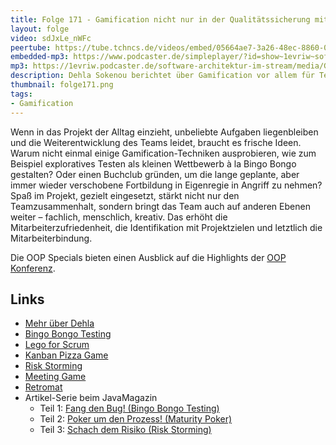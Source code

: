```yaml
---
title: Folge 171 - Gamification nicht nur in der Qualitätssicherung mit Dehla Sokenou (OOP Special)
layout: folge
video: sdJxLe_nWFc
peertube: https://tube.tchncs.de/videos/embed/05664ae7-3a26-48ec-8860-0540f419c0db
embedded-mp3: https://www.podcaster.de/simpleplayer/?id=show~1evriw~software-architektur-im-stream~pod-fd566c488845358d30b2fd1241&v=1688128545
mp3: https://1evriw.podcaster.de/software-architektur-im-stream/media/Gamification_nicht_nur_in_der_Qualitaetssicherung_mit_Dehla_Sokenou.mp3
description: Dehla Sokenou berichtet über Gamification vor allem für Testen
thumbnail: folge171.png
tags:
- Gamification
---
```


Wenn in das Projekt der Alltag einzieht, unbeliebte Aufgaben
liegenbleiben und die Weiterentwicklung des Teams leidet, braucht es
frische Ideen. Warum nicht einmal einige Gamification-Techniken
ausprobieren, wie zum Beispiel exploratives Testen als kleinen
Wettbewerb à la Bingo Bongo gestalten? Oder einen Buchclub gründen, um
die lange geplante, aber immer wieder verschobene Fortbildung in
Eigenregie in Angriff zu nehmen? Spaß im Projekt, gezielt eingesetzt,
stärkt nicht nur den Teamzusammenhalt, sondern bringt das Team auch
auf anderen Ebenen weiter – fachlich, menschlich, kreativ. Das erhöht
die Mitarbeiterzufriedenheit, die Identifikation mit Projektzielen und
letztlich die Mitarbeiterbindung.


Die OOP Specials bieten einen Ausblick auf die Highlights der [OOP Konferenz](https://www.oop-konferenz.de/).

## Links

* [Mehr über Dehla](https://www.wps.de/wps/team/dr-ing-dehla-sokenou)
* [Bingo Bongo Testing](https://www.bingobongotesting.org/)
* [Lego for Scrum](https://www.agile42.com/en/agile-teams/scrum-lego-city )
* [Kanban Pizza Game](https://www.agile42.com/en/agile-teams/kanban-pizza-game)
* [Risk Storming](https://www.ministryoftesting.com/testsphere/riskstorming)
* [Meeting Game](https://www.neuenarrative.de/meeting-spiel)
* [Retromat](https://retromat.org/de/)
* Artikel-Serie beim JavaMagazin
  * Teil 1: [Fang den Bug! (Bingo Bongo Testing)](https://entwickler.de/agile/gamification-testen-software-qualitaetssicherung)
  * Teil 2: [Poker um den Prozess! (Maturity Poker)](https://entwickler.de/agile/gamification-qualitaetssicherung-prozessqualitaet)
  * Teil 3: [Schach dem Risiko (Risk Storming)](https://entwickler.de/agile/gamification-risiko-qualitaetssicherung)

